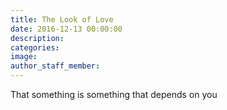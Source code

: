 ```yaml
---
title: The Look of Love
date: 2016-12-13 00:00:00
description:
categories:
image:
author_staff_member:
---
```



That something is something that depends on you